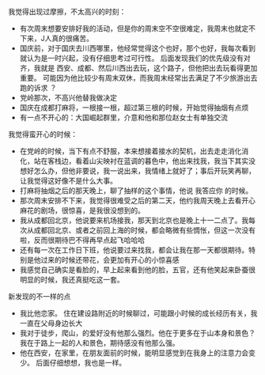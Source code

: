 我觉得出现过摩擦，不太高兴的时刻： 
- 有次周末想要安排好我的活动，但是你的周末空不空很难定，我周末也就定不下来，J人真的很痛苦。 
- 国庆前，对于国庆去川西哪里，他经常觉得这个也好，那个也好，我每次看到就认为是一时兴起，没有仔细思考过可行性。 后面发现我们的优先级没有对齐，我就是 西安、成都、然后川西出去玩，这个路子，但他把出去玩看得更加重要。 可能因为他比较少有周末双休，而我周末经常出去满足了不少旅游出去跑的诉求 ？
- 党岭那次，不高兴他替我做决定 
- 国庆在成都打麻将，一根接一根，超过第三根的时候，开始觉得抽烟有点烦 
- 有一点不开心的：大国崛起群里，介意和他和那位赵女士有单独交流

我觉得蛮开心的时候：
- 在党岭的时候，当下有点不舒服，本来想接着接水的契机，出去走走消化消化，站在客栈边，看着山尖映衬在蓝调的暮色中，他出来找我，我当下其实没想好怎么办，但他非要说，我一说出来，我情绪上就好了；事后开玩笑再聊，让我觉得这好像不是什么大事。 
- 打麻将抽烟之后的那天晚上，聊了抽样的这个事情，他说 我答应你 的时候。
- 那次周末安排不下来，我觉得很难受之后的第二天，他约我周天晚上去看开心麻花的剧场，很惊喜，是我很没想到的。
- 我从成都回北京，他说要来机场接我，那天到北京也是晚上十一二点了。我每次从成都回北京、或者之前回上海的时候，都会略微有些惆怅，但这一次没有啦，反而很期待巴不得再早点起飞哈哈哈  
- 还有每一次在工作日下班，他说要过来找我，都会让我在那一天都很期待。特别是他过来的时候还带花，会更加有开心的小惊喜感  
- 我感觉自己确实是看脸的，早上起来看到他的脸，五官，还有他笑起来卧蚕很明显的时候，我还真挺吃这一套。


新发现的不一样的点
- 我比他恋家。 住在建设路附近的时候聊过，可能跟小时候的成长经历有关，我一直在父母身边长大 
- 我对于徒步，爬山，的爱好没有他那么强烈。他在于更多在于山本身和景色？ 我在于路上一起的人和景色，期待感没有他那么强。 
- 他在西安，在家里，在朋友面前的时候，能明显感觉到在我身上的注意力会变少。 后面仔细想想，我也是一样。  

